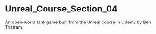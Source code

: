 # Unreal_Course_Section_04
An open-world tank game built from the Unreal course in Udemy by Ben Tristram.
